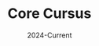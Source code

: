 ---
title: Core Cursus
location: Adelaide, South Australia
url: https://www.42adel.org.au/
institute: 42 Programming School
date: 2024-Current
tags: ["Programming", "Software Engineering", "C"]
---